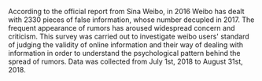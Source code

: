 According to the official report from Sina Weibo, in 2016 Weibo has dealt with 2330 pieces of false information, whose number decupled in 2017. The frequent appearance of rumors has aroused widespread concern and criticism. This survey was carried out to investigate weibo users' standard of judging the validity of online information and their way of dealing with information in order to understand the psychological pattern behind the spread of rumors. Data was collected from July 1st, 2018 to August 31st, 2018.